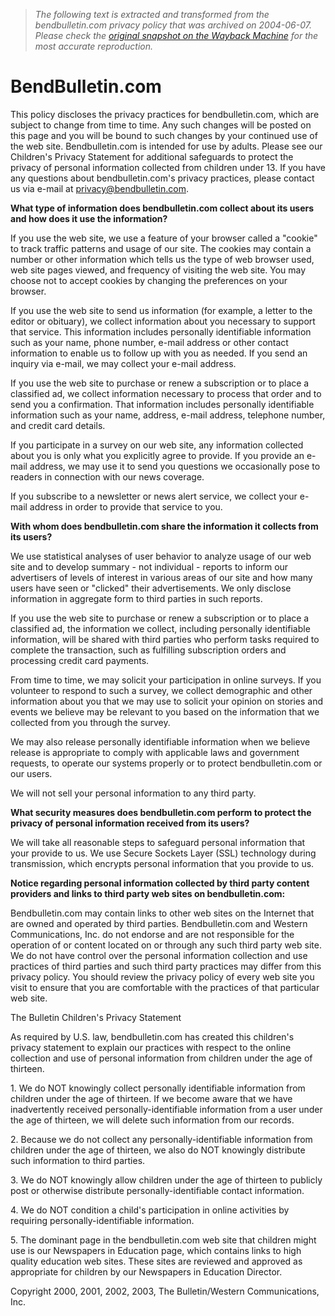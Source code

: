 > *The following text is extracted and transformed from the bendbulletin.com privacy policy that was archived on 2004-06-07. Please check the [original snapshot on the Wayback Machine](https://web.archive.org/web/20040607164743id_/http%3A//www.bendbulletin.com/news/story.cfm%3Fstory_no%3D2645) for the most accurate reproduction.*

# BendBulletin.com

This policy discloses the privacy practices for bendbulletin.com, which are subject to change from time to time. Any such changes will be posted on this page and you will be bound to such changes by your continued use of the web site. Bendbulletin.com is intended for use by adults. Please see our Children's Privacy Statement for additional safeguards to protect the privacy of personal information collected from children under 13. If you have any questions about bendbulletin.com's privacy practices, please contact us via e-mail at [privacy@bendbulletin.com](mailto:privacy@bendbulletin.com). 

**What type of information does bendbulletin.com collect about its users and how does it use the information?**

If you use the web site, we use a feature of your browser called a "cookie" to track traffic patterns and usage of our site. The cookies may contain a number or other information which tells us the type of web browser used, web site pages viewed, and frequency of visiting the web site. You may choose not to accept cookies by changing the preferences on your browser. 

If you use the web site to send us information (for example, a letter to the editor or obituary), we collect information about you necessary to support that service. This information includes personally identifiable information such as your name, phone number, e-mail address or other contact information to enable us to follow up with you as needed. If you send an inquiry via e-mail, we may collect your e-mail address. 

If you use the web site to purchase or renew a subscription or to place a classified ad, we collect information necessary to process that order and to send you a confirmation. That information includes personally identifiable information such as your name, address, e-mail address, telephone number, and credit card details. 

If you participate in a survey on our web site, any information collected about you is only what you explicitly agree to provide. If you provide an e-mail address, we may use it to send you questions we occasionally pose to readers in connection with our news coverage. 

If you subscribe to a newsletter or news alert service, we collect your e-mail address in order to provide that service to you. 

**With whom does bendbulletin.com share the information it collects from its users?**

We use statistical analyses of user behavior to analyze usage of our web site and to develop summary - not individual - reports to inform our advertisers of levels of interest in various areas of our site and how many users have seen or "clicked" their advertisements. We only disclose information in aggregate form to third parties in such reports. 

If you use the web site to purchase or renew a subscription or to place a classified ad, the information we collect, including personally identifiable information, will be shared with third parties who perform tasks required to complete the transaction, such as fulfilling subscription orders and processing credit card payments. 

From time to time, we may solicit your participation in online surveys. If you volunteer to respond to such a survey, we collect demographic and other information about you that we may use to solicit your opinion on stories and events we believe may be relevant to you based on the information that we collected from you through the survey. 

We may also release personally identifiable information when we believe release is appropriate to comply with applicable laws and government requests, to operate our systems properly or to protect bendbulletin.com or our users. 

We will not sell your personal information to any third party. 

**What security measures does bendbulletin.com perform to protect the privacy of personal information received from its users?**

We will take all reasonable steps to safeguard personal information that your provide to us. We use Secure Sockets Layer (SSL) technology during transmission, which encrypts personal information that you provide to us. 

**Notice regarding personal information collected by third party content providers and links to third party web sites on bendbulletin.com:**

Bendbulletin.com may contain links to other web sites on the Internet that are owned and operated by third parties. Bendbulletin.com and Western Communications, Inc. do not endorse and are not responsible for the operation of or content located on or through any such third party web site. We do not have control over the personal information collection and use practices of third parties and such third party practices may differ from this privacy policy. You should review the privacy policy of every web site you visit to ensure that you are comfortable with the practices of that particular web site. 

The Bulletin Children's Privacy Statement

As required by U.S. law, bendbulletin.com has created this children's privacy statement to explain our practices with respect to the online collection and use of personal information from children under the age of thirteen. 

1\. We do NOT knowingly collect personally identifiable information from children under the age of thirteen. If we become aware that we have inadvertently received personally-identifiable information from a user under the age of thirteen, we will delete such information from our records. 

2\. Because we do not collect any personally-identifiable information from children under the age of thirteen, we also do NOT knowingly distribute such information to third parties. 

3\. We do NOT knowingly allow children under the age of thirteen to publicly post or otherwise distribute personally-identifiable contact information. 

4\. We do NOT condition a child's participation in online activities by requiring personally-identifiable information. 

5\. The dominant page in the bendbulletin.com web site that children might use is our Newspapers in Education page, which contains links to high quality education web sites. These sites are reviewed and approved as appropriate for children by our Newspapers in Education Director. 

Copyright 2000, 2001, 2002, 2003, The Bulletin/Western Communications, Inc. 
